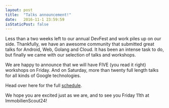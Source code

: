 ```yaml
---
layout: post
title:  "Talks announcement!"
date:   2016-11-1 23:59:59
isStaticPost: false
---
```


Less than a two weeks left to our annual DevFest and work piles up on our side.
Thankfully, we have an awesome community that submitted great talks for Android, Web, Golang and Cloud.
It has been an intense task to do, but finally we came with our selection of talks and workshops.

We are happy to announce that we will have FIVE (you read it right) workshops on Friday.
And on Saturday, more than twenty full length talks for all kinds of Google technologies.

Head over here for the full [schedule](http://2016.devfest-berlin.de/schedule/).

We hope you are excited just as we are, and to see you Friday 11th at ImmobilienScout24!
